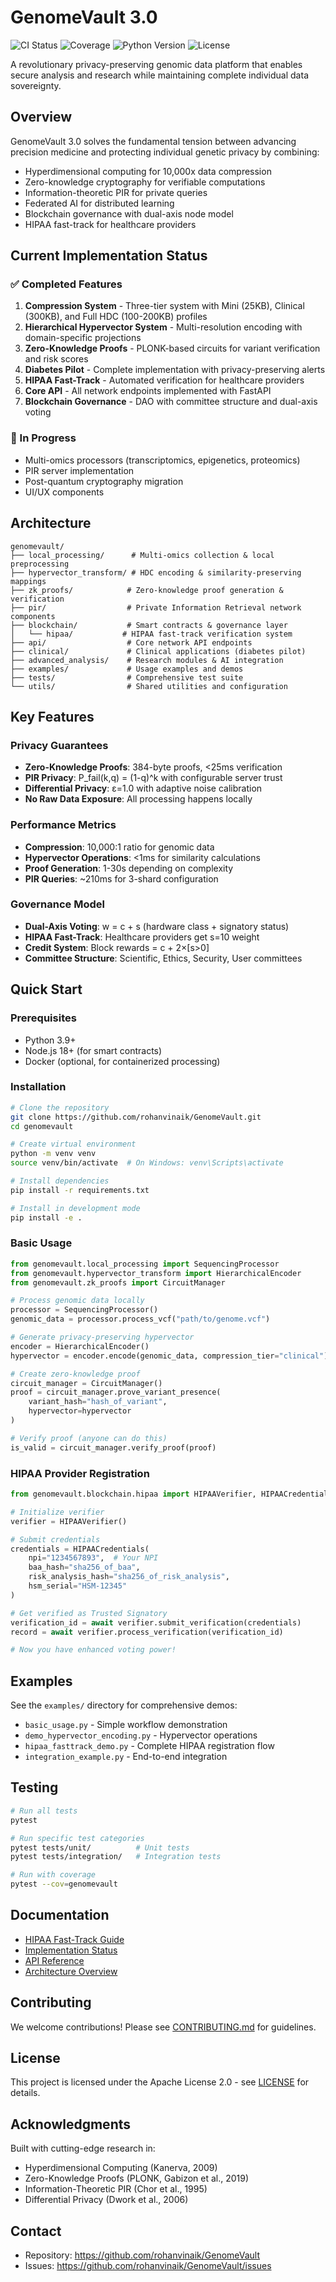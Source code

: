 # GenomeVault 3.0

![CI Status](https://github.com/genomevault/genomevault/workflows/GenomeVault%20CI/badge.svg)
![Coverage](https://codecov.io/gh/genomevault/genomevault/branch/main/graph/badge.svg)
![Python Version](https://img.shields.io/badge/python-3.9%20%7C%203.10%20%7C%203.11-blue)
![License](https://img.shields.io/badge/license-Apache%202.0-green)

A revolutionary privacy-preserving genomic data platform that enables secure analysis and research while maintaining complete individual data sovereignty.

## Overview

GenomeVault 3.0 solves the fundamental tension between advancing precision medicine and protecting individual genetic privacy by combining:
- Hyperdimensional computing for 10,000x data compression
- Zero-knowledge cryptography for verifiable computations  
- Information-theoretic PIR for private queries
- Federated AI for distributed learning
- Blockchain governance with dual-axis node model
- HIPAA fast-track for healthcare providers

## Current Implementation Status

### ✅ Completed Features

1. **Compression System** - Three-tier system with Mini (25KB), Clinical (300KB), and Full HDC (100-200KB) profiles
2. **Hierarchical Hypervector System** - Multi-resolution encoding with domain-specific projections
3. **Zero-Knowledge Proofs** - PLONK-based circuits for variant verification and risk scores
4. **Diabetes Pilot** - Complete implementation with privacy-preserving alerts
5. **HIPAA Fast-Track** - Automated verification for healthcare providers
6. **Core API** - All network endpoints implemented with FastAPI
7. **Blockchain Governance** - DAO with committee structure and dual-axis voting

### 🚧 In Progress

- Multi-omics processors (transcriptomics, epigenetics, proteomics)
- PIR server implementation
- Post-quantum cryptography migration
- UI/UX components

## Architecture

```
genomevault/
├── local_processing/      # Multi-omics collection & local preprocessing
├── hypervector_transform/ # HDC encoding & similarity-preserving mappings
├── zk_proofs/            # Zero-knowledge proof generation & verification
├── pir/                  # Private Information Retrieval network components
├── blockchain/           # Smart contracts & governance layer
│   └── hipaa/           # HIPAA fast-track verification system
├── api/                  # Core network API endpoints
├── clinical/             # Clinical applications (diabetes pilot)
├── advanced_analysis/    # Research modules & AI integration
├── examples/             # Usage examples and demos
├── tests/                # Comprehensive test suite
└── utils/                # Shared utilities and configuration
```

## Key Features

### Privacy Guarantees
- **Zero-Knowledge Proofs**: 384-byte proofs, <25ms verification
- **PIR Privacy**: P_fail(k,q) = (1-q)^k with configurable server trust
- **Differential Privacy**: ε=1.0 with adaptive noise calibration
- **No Raw Data Exposure**: All processing happens locally

### Performance Metrics
- **Compression**: 10,000:1 ratio for genomic data
- **Hypervector Operations**: <1ms for similarity calculations
- **Proof Generation**: 1-30s depending on complexity
- **PIR Queries**: ~210ms for 3-shard configuration

### Governance Model
- **Dual-Axis Voting**: w = c + s (hardware class + signatory status)
- **HIPAA Fast-Track**: Healthcare providers get s=10 weight
- **Credit System**: Block rewards = c + 2×[s>0]
- **Committee Structure**: Scientific, Ethics, Security, User committees

## Quick Start

### Prerequisites
- Python 3.9+
- Node.js 18+ (for smart contracts)
- Docker (optional, for containerized processing)

### Installation

```bash
# Clone the repository
git clone https://github.com/rohanvinaik/GenomeVault.git
cd genomevault

# Create virtual environment
python -m venv venv
source venv/bin/activate  # On Windows: venv\Scripts\activate

# Install dependencies
pip install -r requirements.txt

# Install in development mode
pip install -e .
```

### Basic Usage

```python
from genomevault.local_processing import SequencingProcessor
from genomevault.hypervector_transform import HierarchicalEncoder
from genomevault.zk_proofs import CircuitManager

# Process genomic data locally
processor = SequencingProcessor()
genomic_data = processor.process_vcf("path/to/genome.vcf")

# Generate privacy-preserving hypervector
encoder = HierarchicalEncoder()
hypervector = encoder.encode(genomic_data, compression_tier="clinical")

# Create zero-knowledge proof
circuit_manager = CircuitManager()
proof = circuit_manager.prove_variant_presence(
    variant_hash="hash_of_variant",
    hypervector=hypervector
)

# Verify proof (anyone can do this)
is_valid = circuit_manager.verify_proof(proof)
```

### HIPAA Provider Registration

```python
from genomevault.blockchain.hipaa import HIPAAVerifier, HIPAACredentials

# Initialize verifier
verifier = HIPAAVerifier()

# Submit credentials
credentials = HIPAACredentials(
    npi="1234567893",  # Your NPI
    baa_hash="sha256_of_baa",
    risk_analysis_hash="sha256_of_risk_analysis", 
    hsm_serial="HSM-12345"
)

# Get verified as Trusted Signatory
verification_id = await verifier.submit_verification(credentials)
record = await verifier.process_verification(verification_id)

# Now you have enhanced voting power!
```

## Examples

See the `examples/` directory for comprehensive demos:
- `basic_usage.py` - Simple workflow demonstration
- `demo_hypervector_encoding.py` - Hypervector operations
- `hipaa_fasttrack_demo.py` - Complete HIPAA registration flow
- `integration_example.py` - End-to-end integration

## Testing

```bash
# Run all tests
pytest

# Run specific test categories
pytest tests/unit/          # Unit tests
pytest tests/integration/   # Integration tests

# Run with coverage
pytest --cov=genomevault
```

## Documentation

- [HIPAA Fast-Track Guide](docs/HIPAA_FASTTRACK.md)
- [Implementation Status](IMPLEMENTATION_STATUS.md)
- [API Reference](docs/api/)
- [Architecture Overview](docs/architecture/)

## Contributing

We welcome contributions! Please see [CONTRIBUTING.md](CONTRIBUTING.md) for guidelines.

## License

This project is licensed under the Apache License 2.0 - see [LICENSE](LICENSE) for details.

## Acknowledgments

Built with cutting-edge research in:
- Hyperdimensional Computing (Kanerva, 2009)
- Zero-Knowledge Proofs (PLONK, Gabizon et al., 2019)
- Information-Theoretic PIR (Chor et al., 1995)
- Differential Privacy (Dwork et al., 2006)

## Contact

- Repository: https://github.com/rohanvinaik/GenomeVault
- Issues: https://github.com/rohanvinaik/GenomeVault/issues
